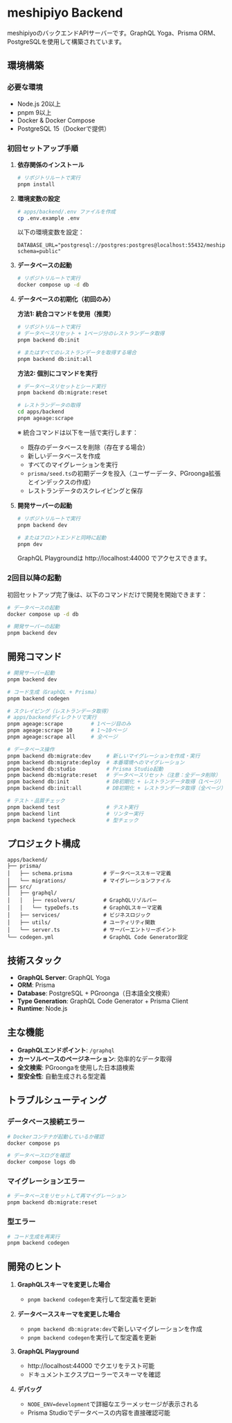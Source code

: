 # meshipiyo Backend

meshipiyoのバックエンドAPIサーバーです。GraphQL Yoga、Prisma ORM、PostgreSQLを使用して構築されています。

## 環境構築

### 必要な環境

- Node.js 20以上
- pnpm 9以上
- Docker & Docker Compose
- PostgreSQL 15（Dockerで提供）

### 初回セットアップ手順

1. **依存関係のインストール**
   ```bash
   # リポジトリルートで実行
   pnpm install
   ```

2. **環境変数の設定**
   ```bash
   # apps/backend/.env ファイルを作成
   cp .env.example .env
   ```

   以下の環境変数を設定：
   ```
   DATABASE_URL="postgresql://postgres:postgres@localhost:55432/meshipiyo?schema=public"
   ```

3. **データベースの起動**
   ```bash
   # リポジトリルートで実行
   docker compose up -d db
   ```

4. **データベースの初期化（初回のみ）**
   
   **方法1: 統合コマンドを使用（推奨）**
   ```bash
   # リポジトリルートで実行
   # データベースリセット + 1ページ分のレストランデータ取得
   pnpm backend db:init
   
   # またはすべてのレストランデータを取得する場合
   pnpm backend db:init:all
   ```

   **方法2: 個別にコマンドを実行**
   ```bash
   # データベースリセットとシード実行
   pnpm backend db:migrate:reset
   
   # レストランデータの取得
   cd apps/backend
   pnpm ageage:scrape
   ```

   ※ 統合コマンドは以下を一括で実行します：
   - 既存のデータベースを削除（存在する場合）
   - 新しいデータベースを作成
   - すべてのマイグレーションを実行
   - `prisma/seed.ts`の初期データを投入（ユーザーデータ、PGroonga拡張とインデックスの作成）
   - レストランデータのスクレイピングと保存

5. **開発サーバーの起動**
   ```bash
   # リポジトリルートで実行
   pnpm backend dev

   # またはフロントエンドと同時に起動
   pnpm dev
   ```

   GraphQL Playgroundは http://localhost:44000 でアクセスできます。

### 2回目以降の起動

初回セットアップ完了後は、以下のコマンドだけで開発を開始できます：

```bash
# データベースの起動
docker compose up -d db

# 開発サーバーの起動
pnpm backend dev
```

## 開発コマンド

```bash
# 開発サーバー起動
pnpm backend dev

# コード生成（GraphQL + Prisma）
pnpm backend codegen

# スクレイピング（レストランデータ取得）
# apps/backendディレクトリで実行
pnpm ageage:scrape         # 1ページ目のみ
pnpm ageage:scrape 10      # 1〜10ページ
pnpm ageage:scrape all     # 全ページ

# データベース操作
pnpm backend db:migrate:dev     # 新しいマイグレーションを作成・実行
pnpm backend db:migrate:deploy  # 本番環境へのマイグレーション
pnpm backend db:studio          # Prisma Studio起動
pnpm backend db:migrate:reset   # データベースリセット（注意：全データ削除）
pnpm backend db:init            # DB初期化 + レストランデータ取得（1ページ）
pnpm backend db:init:all        # DB初期化 + レストランデータ取得（全ページ）

# テスト・品質チェック
pnpm backend test               # テスト実行
pnpm backend lint               # リンター実行
pnpm backend typecheck          # 型チェック
```

## プロジェクト構成

```
apps/backend/
├── prisma/
│   ├── schema.prisma          # データベーススキーマ定義
│   └── migrations/            # マイグレーションファイル
├── src/
│   ├── graphql/
│   │   ├── resolvers/         # GraphQLリゾルバー
│   │   └── typeDefs.ts        # GraphQLスキーマ定義
│   ├── services/              # ビジネスロジック
│   ├── utils/                 # ユーティリティ関数
│   └── server.ts              # サーバーエントリーポイント
└── codegen.yml                # GraphQL Code Generator設定
```

## 技術スタック

- **GraphQL Server**: GraphQL Yoga
- **ORM**: Prisma
- **Database**: PostgreSQL + PGroonga（日本語全文検索）
- **Type Generation**: GraphQL Code Generator + Prisma Client
- **Runtime**: Node.js

## 主な機能

- **GraphQLエンドポイント**: `/graphql`
- **カーソルベースのページネーション**: 効率的なデータ取得
- **全文検索**: PGroongaを使用した日本語検索
- **型安全性**: 自動生成される型定義

## トラブルシューティング

### データベース接続エラー
```bash
# Dockerコンテナが起動しているか確認
docker compose ps

# データベースログを確認
docker compose logs db
```

### マイグレーションエラー
```bash
# データベースをリセットして再マイグレーション
pnpm backend db:migrate:reset
```

### 型エラー
```bash
# コード生成を再実行
pnpm backend codegen
```

## 開発のヒント

1. **GraphQLスキーマを変更した場合**
   - `pnpm backend codegen`を実行して型定義を更新

2. **データベーススキーマを変更した場合**
   - `pnpm backend db:migrate:dev`で新しいマイグレーションを作成
   - `pnpm backend codegen`を実行して型定義を更新

3. **GraphQL Playground**
   - http://localhost:44000 でクエリをテスト可能
   - ドキュメントエクスプローラーでスキーマを確認

4. **デバッグ**
   - `NODE_ENV=development`で詳細なエラーメッセージが表示される
   - Prisma Studioでデータベースの内容を直接確認可能